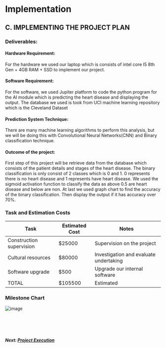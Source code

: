 # Implementation

## C. IMPLEMENTING THE PROJECT PLAN

### Deliverables:

#### Hardware Requirement:
For the hardware we used our laptop which is consists of intel core I5 8th Gen + 4GB RAM + SSD to implement our project.


#### Software Requirement:
For the software, we used Jupiter platform to code the python program for the AI module which is predicting the heart disease and displaying the output. The database we used is took from UCI machine learning repository which is the Cleveland Dataset


#### Prediction System Technique:
There are many machine learning algorithms to perform this analysis, but we will be doing this with Convolutional Neural Networks(CNN) and Binary classification technique. 


#### Outcome of the project:
First step of this project will be retrieve data from the database which consists of the patient details and stages of the heart disease. The binary classification is only consist of 2 classes which is 0 and 1. 0 represents there is no heart disease and 1 represents have heart disease. We used the sigmoid activation function to classify the data as above 0.5 are heart disease and below are non. At last we used graph chart to find the accuracy of the binary classification. Then display the output if it has accuracy over 70%.


### Task and Estimation Costs

| Task | Estimated Cost | Notes |
| ---- | -------------- | ----- |
| Construction supervision | $25000 | Supervision on the project |
| Cultural resources | $80000 |	Investigation and evaluate undertaking |
| Software upgrade |	$500 | Upgrade our internal software |
| TOTAL | $105500 |	Estimated |

### Milestone Chart

 ![image](https://user-images.githubusercontent.com/120276263/211786519-8de40bbf-0f24-47e0-a6d3-ef690a01a59f.png)

<br><br><br>
##### Next: [Project Execution](D-PROJECT_EXECUTION.md)
